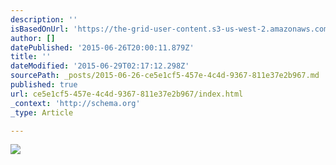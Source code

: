 ```yaml
---
description: ''
isBasedOnUrl: 'https://the-grid-user-content.s3-us-west-2.amazonaws.com/519258c5-4ce2-4342-8fab-46c6606e43a4.jpg'
author: []
datePublished: '2015-06-26T20:00:11.879Z'
title: ''
dateModified: '2015-06-29T02:17:12.298Z'
sourcePath: _posts/2015-06-26-ce5e1cf5-457e-4c4d-9367-811e37e2b967.md
published: true
url: ce5e1cf5-457e-4c4d-9367-811e37e2b967/index.html
_context: 'http://schema.org'
_type: Article

---
```

![](https://the-grid-user-content.s3-us-west-2.amazonaws.com/519258c5-4ce2-4342-8fab-46c6606e43a4.jpg)